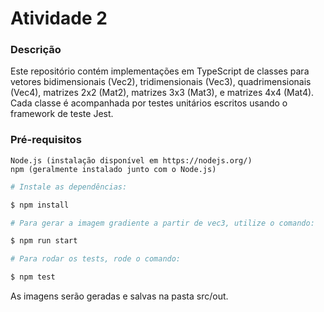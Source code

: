 # Atividade 2

### Descrição

Este repositório contém implementações em TypeScript de classes para vetores bidimensionais (Vec2), tridimensionais (Vec3), quadrimensionais (Vec4), matrizes 2x2 (Mat2), matrizes 3x3 (Mat3), e matrizes 4x4 (Mat4). Cada classe é acompanhada por testes unitários escritos usando o framework de teste Jest.

### Pré-requisitos

    Node.js (instalação disponível em https://nodejs.org/)
    npm (geralmente instalado junto com o Node.js)

```bash
# Instale as dependências:

$ npm install

# Para gerar a imagem gradiente a partir de vec3, utilize o comando:

$ npm run start

# Para rodar os tests, rode o comando:

$ npm test
```

As imagens serão geradas e salvas na pasta src/out.
